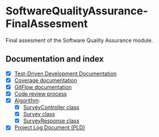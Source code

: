 # SoftwareQualityAssurance-FinalAssesment
Final assesment of the Software Quality Assurance module.

## Documentation and index ##

- [x] [Test-Driven Development Documentation](documentation/Test-Driven_Development_documentation.md)
- [x] [Coverage documentation](documentation/coverage_documentation.md)
- [x] [GitFlow documentation](documentation/GitFlow_documentation.md)
- [x] [Code review process](documentation/code_review_documentation.md)
- [x] [Algorithm](documentation/algorithm_documentation.md):
  - [x] [SurveyController class](documentation/SurveyController_documentation.md)
  - [x] [Survey class](documentation/Survey_documentation.md)
  - [x] [SurveyResponse class](documentation/SurveyResponse_documentation.md)
- [x] [Project Log Document (PLD)](documentation/Project_Log_Document.md)